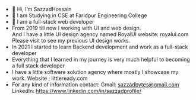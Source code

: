 - 👋 Hi, I’m SazzadHossain
- 👀 I am Studying in CSE at Faridpur Engineering College
- 🌱 I am a full-stack web developer 
- From 2019 till now I working with UI and web design.  
  And I have a little UI design agency named RoyalUI
  website: royalui.com
  Please visit to see my previous UI design works.
- In 2021 I started to learn Backend development and work as a full-stack developer
- Everything that I learned in my journey is very much helpful to becoming a full stack developer
- I have a little software solution agency where mostly I showcase my work.
  Website ; littleready.com
- For any kind of information contact:
  Gmail: sazzadbytes@gmail.com
  LinkedIn: https://www.linkedin.com/in/sazzadprofile/

